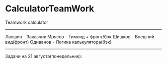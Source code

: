 # CalculatorTeamWork
Teamwork calculator

***********************************
Лапшин - Заказчик
Мрясов - Тимлид + фронт/бэк
Шишков - Внешний вид(фронт)
Одиванов - Логика калькулятора(бэк)
***********************************


Задачи на 21 августа(понедельник):
